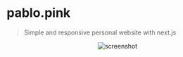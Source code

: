 # pablo.pink

> Simple and responsive personal website with next.js

<p align="center">
  <img src="https://user-images.githubusercontent.com/4324982/74335937-939d8680-4d9d-11ea-862a-5af4292c73b7.gif" alt="screenshot" />
</p>
